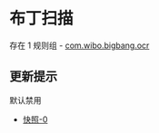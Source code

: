 # 布丁扫描

存在 1 规则组 - [com.wibo.bigbang.ocr](/src/apps/com.wibo.bigbang.ocr.ts)

## 更新提示

默认禁用

- [快照-0](https://i.gkd.li/i/13360281)
